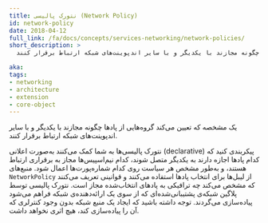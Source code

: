 ```yaml
---
title: نتورک پالیسی (Network Policy)
id: network-policy
date: 2018-04-12
full_link: /fa/docs/concepts/services-networking/network-policies/
short_description: >
  یک مشخصه که تعیین می‌کند گروه‌هایی از پادها چگونه مجازند با یکدیگر و با سایر اندپوینت‌های شبکه ارتباط برقرار کنند.

aka: 
tags:
- networking
- architecture
- extension
- core-object
---
```

 یک مشخصه که تعیین می‌کند گروه‌هایی از پادها چگونه مجازند با یکدیگر و با سایر اندپوینت‌های شبکه ارتباط برقرار کنند.

<!--more--> 

نتورک پالیسی‌ها به شما کمک می‌کنند به‌صورت اعلانی  (declarative) پیکربندی کنید که کدام پادها اجازه دارند به یکدیگر متصل شوند، کدام نیم‌اسپیس‌ها مجاز به برقراری ارتباط هستند، و به‌طور مشخص هر سیاست روی کدام شماره‌پورت‌ها اعمال شود. منبع‌های `NetworkPolicy` از لیبل‌ها برای انتخاب پادها استفاده می‌کنند و قوانینی تعریف می‌کنند که مشخص می‌کند چه ترافیکی به پادهای انتخاب‌شده مجاز است. نتورک پالیسی توسط پلاگین شبکه‌ی پشتیبانی‌شده‌ای که از سوی یک ارائه‌دهنده‌ی شبکه فراهم می‌شود پیاده‌سازی می‌گردند. توجه داشته باشید که ایجاد یک منبع شبکه بدون وجود کنترلری که آن را پیاده‌سازی کند، هیچ اثری نخواهد داشت.
